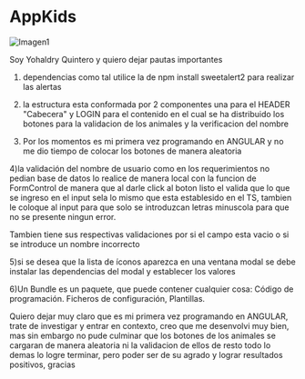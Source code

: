 # AppKids
![Imagen1](https://user-images.githubusercontent.com/87151125/136338494-b79a6284-4cc4-4c4e-8ad0-5051d388bbbb.png)

Soy Yohaldry Quintero y quiero dejar pautas importantes


1) dependencias como tal utilice la de npm install sweetalert2 para realizar las alertas 

2) la estructura esta conformada por 2 componentes una para el HEADER "Cabecera" y LOGIN para el contenido en el cual se ha distribuido los botones para la validacion de los animales y la verificacion del nombre

3) Por los momentos es mi primera vez programando en ANGULAR y no me dio tiempo de colocar los botones de manera aleatoria

4)la validación del nombre de usuario como en los requerimientos no pedian base de datos lo realice de manera local con la funcion de FormControl de manera que al darle click al boton listo el valida que lo que se ingreso en el input sela lo mismo que esta establesido en el TS, tambien le coloque al input para que solo se introduzcan letras minuscola para que no se presente ningun error.

Tambien tiene sus respectivas validaciones por si el campo esta vacio o si se introduce un nombre incorrecto

5)si se desea que la lista de íconos aparezca en una ventana modal se debe instalar las dependencias del modal y establecer los valores

6)Un Bundle es un paquete, que puede contener cualquier cosa: Código de programación. Ficheros de configuración, Plantillas.



Quiero dejar muy claro que es mi primera vez programando en ANGULAR, trate de investigar y entrar en contexto, creo que me desenvolvi muy bien, mas sin embargo no pude culminar que los botones de los animales se cargaran de manera aleatoria ni la validacion de ellos de resto todo lo demas lo logre terminar, pero poder ser de su agrado y lograr resultados positivos, gracias
